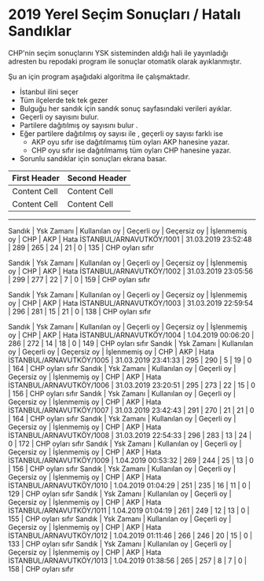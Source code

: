 2019 Yerel Seçim Sonuçları / Hatalı Sandıklar 
===================


CHP'nin seçim sonuçlarını YSK sisteminden aldığı hali ile yayınladığı adresten 
bu repodaki program ile sonuçlar otomatik olarak ayıklanmıştır.

Şu an için program aşağıdaki algoritma ile çalışmaktadır.

* İstanbul ilini seçer
* Tüm ilçelerde tek tek gezer
* Bulguğu her sandık için sandık sonuç sayfasındaki verileri ayıklar.
* Geçerli oy sayısını bulur.
* Partilere dağıtılmış oy sayısını bulur .
* Eğer partilere dağıtılmış oy sayısı ile , geçerli oy sayısı farklı ise
    * AKP oyu sıfır ise dağıtılmamış tüm oyları AKP hanesine yazar.
	* CHP oyu sıfır ise dağıtılmamış tüm oyları CHP hanesine yazar.
* Sorunlu sandıklar için sonuçları ekrana basar.


First Header | Second Header
------------- | -------------
Content Cell | Content Cell
Content Cell | Content Cell

----------

Sandık						|	Ysk Zamanı	|	Kullanılan oy	|	Geçerli oy	|	Geçersiz oy	|	İşlenmemiş oy	|	CHP	|	AKP	|	Hata
İSTANBUL/ARNAVUTKÖY/1001	|	31.03.2019 23:52:48	|	289	|	265	|	24	|	21	|	0	|	135	|	CHP oyları sıfır

Sandık	|	Ysk Zamanı	|	Kullanılan oy	|	Geçerli oy	|	Geçersiz oy	|	İşlenmemiş oy	|	CHP	|	AKP	|	Hata
İSTANBUL/ARNAVUTKÖY/1002	|	31.03.2019 23:05:56	|	299	|	277	|	22	|	7	|	0	|	159	|	CHP oyları sıfır


Sandık	|	Ysk Zamanı	|	Kullanılan oy	|	Geçerli oy	|	Geçersiz oy	|	İşlenmemiş oy	|	CHP	|	AKP	|	Hata
İSTANBUL/ARNAVUTKÖY/1003	|	31.03.2019 22:59:54	|	296	|	281	|	15	|	21	|	0	|	138	|	CHP oyları sıfır


Sandık	|	Ysk Zamanı	|	Kullanılan oy	|	Geçerli oy	|	Geçersiz oy	|	İşlenmemiş oy	|	CHP	|	AKP	|	Hata
İSTANBUL/ARNAVUTKÖY/1004	|	1.04.2019 00:06:20	|	286	|	272	|	14	|	18	|	0	|	149	|	CHP oyları sıfır
Sandık	|	Ysk Zamanı	|	Kullanılan oy	|	Geçerli oy	|	Geçersiz oy	|	İşlenmemiş oy	|	CHP	|	AKP	|	Hata
İSTANBUL/ARNAVUTKÖY/1005	|	31.03.2019 23:41:33	|	295	|	290	|	5	|	19	|	0	|	164	|	CHP oyları sıfır
Sandık	|	Ysk Zamanı	|	Kullanılan oy	|	Geçerli oy	|	Geçersiz oy	|	İşlenmemiş oy	|	CHP	|	AKP	|	Hata
İSTANBUL/ARNAVUTKÖY/1006	|	31.03.2019 23:20:51	|	295	|	273	|	22	|	15	|	0	|	156	|	CHP oyları sıfır
Sandık	|	Ysk Zamanı	|	Kullanılan oy	|	Geçerli oy	|	Geçersiz oy	|	İşlenmemiş oy	|	CHP	|	AKP	|	Hata
İSTANBUL/ARNAVUTKÖY/1007	|	31.03.2019 23:42:43	|	291	|	270	|	21	|	21	|	0	|	164	|	CHP oyları sıfır
Sandık	|	Ysk Zamanı	|	Kullanılan oy	|	Geçerli oy	|	Geçersiz oy	|	İşlenmemiş oy	|	CHP	|	AKP	|	Hata
İSTANBUL/ARNAVUTKÖY/1008	|	31.03.2019 22:54:33	|	296	|	283	|	13	|	24	|	0	|	172	|	CHP oyları sıfır
Sandık	|	Ysk Zamanı	|	Kullanılan oy	|	Geçerli oy	|	Geçersiz oy	|	İşlenmemiş oy	|	CHP	|	AKP	|	Hata
İSTANBUL/ARNAVUTKÖY/1009	|	1.04.2019 00:53:32	|	269	|	244	|	25	|	13	|	0	|	156	|	CHP oyları sıfır
Sandık	|	Ysk Zamanı	|	Kullanılan oy	|	Geçerli oy	|	Geçersiz oy	|	İşlenmemiş oy	|	CHP	|	AKP	|	Hata
İSTANBUL/ARNAVUTKÖY/1010	|	1.04.2019 01:04:29	|	251	|	235	|	16	|	11	|	0	|	129	|	CHP oyları sıfır
Sandık	|	Ysk Zamanı	|	Kullanılan oy	|	Geçerli oy	|	Geçersiz oy	|	İşlenmemiş oy	|	CHP	|	AKP	|	Hata
İSTANBUL/ARNAVUTKÖY/1011	|	1.04.2019 01:04:19	|	261	|	249	|	12	|	13	|	0	|	155	|	CHP oyları sıfır
Sandık	|	Ysk Zamanı	|	Kullanılan oy	|	Geçerli oy	|	Geçersiz oy	|	İşlenmemiş oy	|	CHP	|	AKP	|	Hata
İSTANBUL/ARNAVUTKÖY/1012	|	1.04.2019 01:11:46	|	266	|	246	|	20	|	15	|	0	|	133	|	CHP oyları sıfır
Sandık	|	Ysk Zamanı	|	Kullanılan oy	|	Geçerli oy	|	Geçersiz oy	|	İşlenmemiş oy	|	CHP	|	AKP	|	Hata
İSTANBUL/ARNAVUTKÖY/1013	|	1.04.2019 01:38:56	|	265	|	257	|	8	|	7	|	0	|	158	|	CHP oyları sıfır
